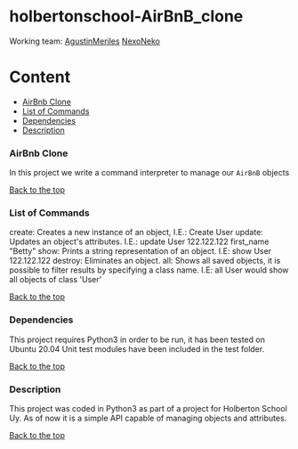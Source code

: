 # holbertonschool-AirBnB_clone

Working team:
[AgustinMeriles](https://github.com/AgustinMeriles)
[NexoNeko](https://github.com/NexoNeko)

# Content
- [AirBnb Clone](#clone)
- [List of Commands](#list)
- [Dependencies](#dep)
- [Description](#des)

### AirBnb Clone
In this project we write a command interpreter to manage our ````AirBnB```` objects

[Back to the top](#Content)


### List of Commands
create:
Creates a new instance of an object, I.E.: Create User
update:
Updates an object's attributes. I.E.: update User 122.122.122 first_name "Betty"
show:
Prints a string representation of an object. I.E: show User 122.122.122
destroy:
Eliminates an object.
all:
Shows all saved objects, it is possible to filter results by specifying a class
name. I.E: all User would show all objects of class 'User'

[Back to the top](#Content)

### Dependencies
This project requires Python3 in order to be run, it has been tested on Ubuntu 20.04
Unit test modules have been included in the test folder.

[Back to the top](#Content)

### Description
This project was coded in Python3 as part of a project for Holberton School Uy.
As of now it is a simple API capable of managing objects and attributes.


[Back to the top](#Content)
